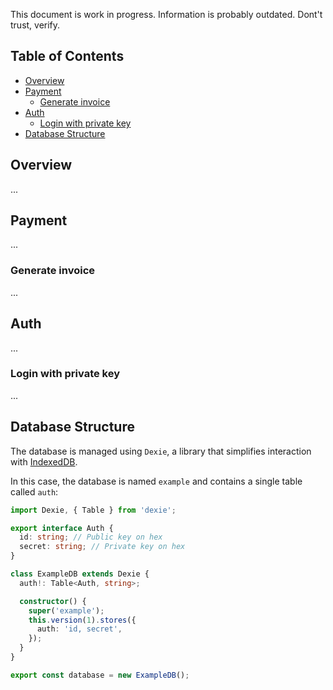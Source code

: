 This document is work in progress. Information is probably outdated. Dont't trust, verify.

## Table of Contents

- [Overview](#overview)
- [Payment](#payment)
  - [Generate invoice](#generate-invoice)
- [Auth](#auth)
  - [Login with private key](#login-with-private-key)
- [Database Structure](#database-structure)

## Overview

...

## Payment

...

### Generate invoice

...

## Auth

...

### Login with private key

...

## Database Structure

The database is managed using `Dexie`, a library that simplifies interaction with [IndexedDB](https://developer.mozilla.org/es/docs/Web/API/IndexedDB_API). 

In this case, the database is named `example` and contains a single table called `auth`:

``` typescript
import Dexie, { Table } from 'dexie';

export interface Auth {
  id: string; // Public key on hex
  secret: string; // Private key on hex
}

class ExampleDB extends Dexie {
  auth!: Table<Auth, string>;

  constructor() {
    super('example');
    this.version(1).stores({
      auth: 'id, secret',
    });
  }
}

export const database = new ExampleDB();
```